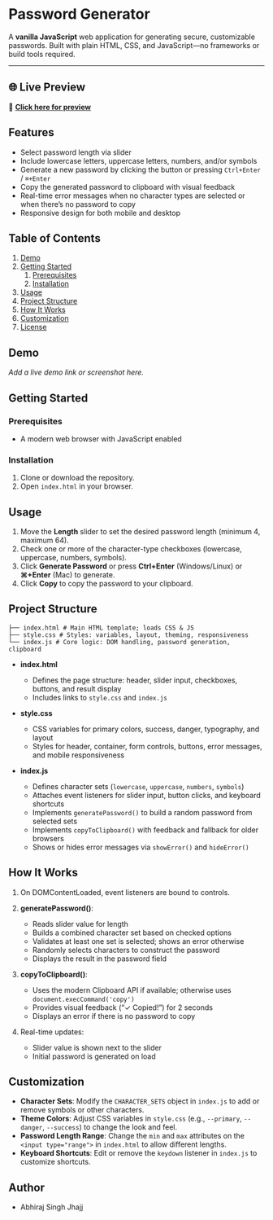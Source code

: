 # Password Generator

A **vanilla JavaScript** web application for generating secure, customizable passwords. Built with plain HTML, CSS, and JavaScript—no frameworks or build tools required.

---
## 🌐 Live Preview

🔗 **[Click here for preview](https://cozy-kashata-2f8bc9.netlify.app/)**

## Features

- Select password length via slider  
- Include lowercase letters, uppercase letters, numbers, and/or symbols  
- Generate a new password by clicking the button or pressing `Ctrl+Enter` / `⌘+Enter`  
- Copy the generated password to clipboard with visual feedback  
- Real-time error messages when no character types are selected or when there’s no password to copy  
- Responsive design for both mobile and desktop

## Table of Contents

1. [Demo](#demo)  
2. [Getting Started](#getting-started)  
   1. [Prerequisites](#prerequisites)  
   2. [Installation](#installation)  
3. [Usage](#usage)  
4. [Project Structure](#project-structure)  
5. [How It Works](#how-it-works)  
6. [Customization](#customization)  
7. [License](#license)

## Demo

*Add a live demo link or screenshot here.*

## Getting Started

### Prerequisites

- A modern web browser with JavaScript enabled

### Installation

1. Clone or download the repository.  
2. Open `index.html` in your browser.

## Usage

1. Move the **Length** slider to set the desired password length (minimum 4, maximum 64).  
2. Check one or more of the character-type checkboxes (lowercase, uppercase, numbers, symbols).  
3. Click **Generate Password** or press **Ctrl+Enter** (Windows/Linux) or **⌘+Enter** (Mac) to generate.  
4. Click **Copy** to copy the password to your clipboard.

## Project Structure
```
├── index.html # Main HTML template; loads CSS & JS
├── style.css # Styles: variables, layout, theming, responsiveness
└── index.js # Core logic: DOM handling, password generation, clipboard
```


- **index.html**  
  - Defines the page structure: header, slider input, checkboxes, buttons, and result display  
  - Includes links to `style.css` and `index.js`

- **style.css**  
  - CSS variables for primary colors, success, danger, typography, and layout  
  - Styles for header, container, form controls, buttons, error messages, and mobile responsiveness

- **index.js**  
  - Defines character sets (`lowercase`, `uppercase`, `numbers`, `symbols`)  
  - Attaches event listeners for slider input, button clicks, and keyboard shortcuts  
  - Implements `generatePassword()` to build a random password from selected sets  
  - Implements `copyToClipboard()` with feedback and fallback for older browsers  
  - Shows or hides error messages via `showError()` and `hideError()`

## How It Works

1. On DOMContentLoaded, event listeners are bound to controls.  
2. **generatePassword()**:  
   - Reads slider value for length  
   - Builds a combined character set based on checked options  
   - Validates at least one set is selected; shows an error otherwise  
   - Randomly selects characters to construct the password  
   - Displays the result in the password field  

3. **copyToClipboard()**:  
   - Uses the modern Clipboard API if available; otherwise uses `document.execCommand('copy')`  
   - Provides visual feedback (“✓ Copied!”) for 2 seconds  
   - Displays an error if there is no password to copy  

4. Real-time updates:  
   - Slider value is shown next to the slider  
   - Initial password is generated on load

## Customization

- **Character Sets**: Modify the `CHARACTER_SETS` object in `index.js` to add or remove symbols or other characters.  
- **Theme Colors**: Adjust CSS variables in `style.css` (e.g., `--primary`, `--danger`, `--success`) to change the look and feel.  
- **Password Length Range**: Change the `min` and `max` attributes on the `<input type="range">` in `index.html` to allow different lengths.  
- **Keyboard Shortcuts**: Edit or remove the `keydown` listener in `index.js` to customize shortcuts.

## Author
- Abhiraj Singh Jhajj
